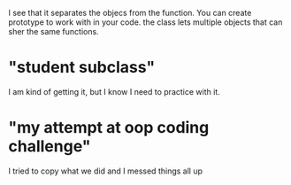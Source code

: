 I see that it separates the objecs from the function. You can create prototype to work with in your code. the class lets multiple objects that can sher the same functions. 

# "student subclass"

I am kind of getting it, but I know I need to practice with it. 

# "my attempt at oop coding challenge"

I tried to copy what we did and I messed things all up